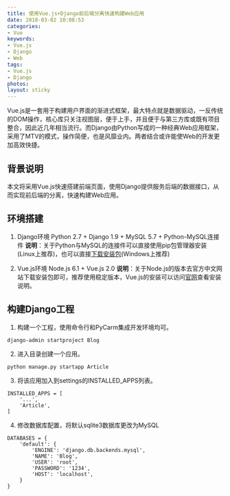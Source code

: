 ```yaml
---
title: 使用Vue.js+Django前后端分离快速构建Web应用
date: 2018-03-02 10:08:53
categories:
- Vue
keywords:
- Vue.js
- Django
- Web
tags:
- Vue.js
- Django
photos:
layout: sticky
---
```


Vue.js是一套用于构建用户界面的渐进式框架，最大特点就是数据驱动，一反传统的DOM操作，核心库只关注视图层，便于上手，并且便于与第三方库或既有项目整合，因此近几年相当流行。而Django由Python写成的一种经典Web应用框架，采用了MTV的模式，操作简便，也是风靡业内。两者结合或许能使Web的开发更加高效快捷。

## 背景说明

本文将采用Vue.js快速搭建前端页面，使用Django提供服务后端的数据接口，从而实现前后端的分离，快速构建Web应用。

## 环境搭建

1. Django环境
Python 2.7 + Django 1.9 + MySQL 5.7 + Python-MySQL连接件
**说明**：关于Python与MySQL的连接件可以直接使用pip包管理器安装(Linux上推荐)，也可以直接[下载安装包](https://pypi.python.org/pypi/MySQL-python/1.2.5)(Windows上推荐)

2. Vue.js环境
Node.js 6.1 + Vue.js 2.0
**说明**：关于Node.js的版本去官方中文网站下载安装包即可，推荐使用稳定版本，Vue.js的安装可以访问[官网](https://cn.vuejs.org/v2/guide/installation.html)查看安装说明。

## 构建Django工程

1. 构建一个工程，使用命令行和PyCarm集成开发环境均可。

```
django-admin startproject Blog
```

2. 进入目录创建一个应用。

```
python manage.py startapp Article
```

3.  将该应用加入到settings的INSTALLED_APPS列表。

```
INSTALLED_APPS = [
    '...',
    'Article',
]
```

4.  修改数据库配置，将默认sqlite3数据库更改为MySQL

```
DATABASES = {
    'default': {
        'ENGINE': 'django.db.backends.mysql',
        'NAME': 'Blog',
        'USER': 'root',
        'PASSWORD': '1234',
        'HOST': 'localhost',
    }
}
```
